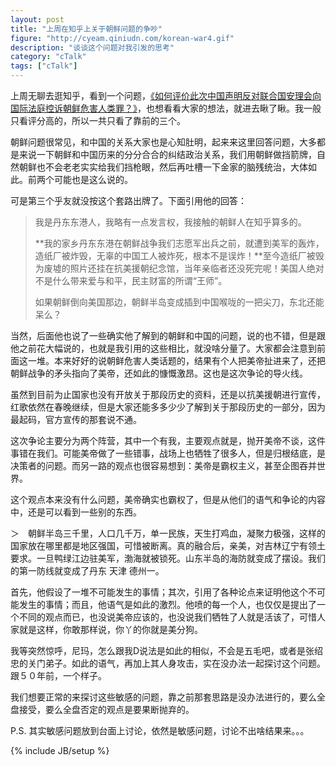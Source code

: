 ```yaml
---
layout: post
title: "上周在知乎上关于朝鲜问题的争吵"
figure: "http://cyeam.qiniudn.com/korean-war4.gif"
description: "谈谈这个问题对我引发的思考"
category: "cTalk"
tags: ["cTalk"]
---
```


上周无聊去逛知乎，看到一个问题，[《如何评价此次中国声明反对联合国安理会向国际法庭控诉朝鲜危害人类罪？》](http://www.zhihu.com/question/22789371/answer/22653957?group_id=186779794)，也想看看大家的想法，就进去瞅了瞅。我一般只看评分高的，所以一共只看了靠前的三个。

朝鲜问题很常见，和中国的关系大家也是心知肚明，起来来这里回答问题，大多都是来说一下朝鲜和中国历来的分分合合的纠结政治关系，我们用朝鲜做挡箭牌，自然朝鲜也不会老老实实给我们挡枪眼，然后再吐槽一下金家的脑残统治，大体如此。前两个可能也是这么说的。

可是第三个乎友就没按这个套路出牌了。下面引用他的回答：
> 我是丹东东港人，我略有一点发言权，我接触的朝鲜人在知乎算多的。
> 
> **我的家乡丹东东港在朝鲜战争我们志愿军出兵之前，就遭到美军的轰炸，造纸厂被炸毁，无辜的中国工人被炸死，根本不是误炸！**至今造纸厂被毁为废墟的照片还挂在抗美援朝纪念馆，当年亲临者还没死完呢！美国人绝对不是什么带来爱与和平，民主财富的所谓“王师”。
> 
> 如果朝鲜倒向美国那边，朝鲜半岛变成插到中国喉咙的一把尖刀，东北还能呆么？

当然，后面他也说了一些确实他了解到的朝鲜和中国的问题，说的也不错，但是跟他之前花大幅说的，也就是我引用的这些相比，就没啥分量了。大家都会注意到前面这一堆。本来好好的说朝鲜危害人类话题的，结果有个人把美帝扯进来了，还把朝鲜战争的矛头指向了美帝，还如此的慷慨激昂。这也是这次争论的导火线。

虽然到目前为止国家也没有开放关于那段历史的资料，还是以抗美援朝进行宣传，红歌依然在春晚继续，但是大家还能多多少少了解到关于那段历史的一部分，因为最起码，官方宣传的那套说不通。

这次争论主要分为两个阵营，其中一个有我，主要观点就是，抛开美帝不谈，这件事错在我们。可能美帝做了一些错事，战场上也牺牲了很多人，但是归根结底，是决策者的问题。而另一路的观点也很容易想到：美帝是霸权主义，甚至企图吞并世界。

这个观点本来没有什么问题，美帝确实也霸权了，但是从他们的语气和争论的内容中，还是可以看到一些别的东西。

＞　朝鲜半岛三千里，人口几千万，单一民族，天生打鸡血，凝聚力极强，这样的国家放在哪里都是地区强国，可惜被断离。真的融合后，亲美，对吉林辽宁有领土要求。一旦鸭绿江边驻美军，渤海就被锁死。山东半岛的海防就变成了摆设。我们的第一防线就变成了丹东 天津 德州一。

首先，他假设了一堆不可能发生的事情；其次，引用了各种论点来证明他这个不可能发生的事情；而且，他语气是如此的激烈。他喷的每一个人，也仅仅是提出了一个不同的观点而已，也没说美帝应该的，也没说我们牺牲了人就是活该了，可惜人家就是这样，你敢那样说，你丫的你就是美分狗。

我等突然惊呼，尼玛，怎么跟我D说法是如此的相似，不会是五毛吧，或者是张绍忠的关门弟子。如此的语气，再加上其人身攻击，实在没办法一起探讨这个问题。跟５０年前，一个样子。

我们想要正常的来探讨这些敏感的问题，靠之前那套思路是没办法进行的，要么全盘接受，要么全盘否定的观点是要果断抛弃的。

P.S. 其实敏感问题放到台面上讨论，依然是敏感问题，讨论不出啥结果来。。。


{% include JB/setup %}